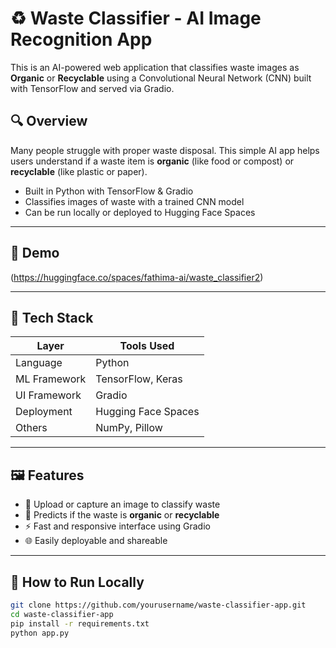 # ♻️ Waste Classifier - AI Image Recognition App

This is an AI-powered web application that classifies waste images as **Organic** or **Recyclable** using a Convolutional Neural Network (CNN) built with TensorFlow and served via Gradio.

## 🔍 Overview

Many people struggle with proper waste disposal. This simple AI app helps users understand if a waste item is **organic** (like food or compost) or **recyclable** (like plastic or paper).

- Built in Python with TensorFlow & Gradio
- Classifies images of waste with a trained CNN model
- Can be run locally or deployed to Hugging Face Spaces

---

## 🧪 Demo

(https://huggingface.co/spaces/fathima-ai/waste_classifier2)


---

## 🧠 Tech Stack

| Layer        | Tools Used              |
|--------------|-------------------------|
| Language     | Python                  |
| ML Framework | TensorFlow, Keras       |
| UI Framework | Gradio                  |
| Deployment   | Hugging Face Spaces  |
| Others       | NumPy, Pillow           |

---

## 🖼️ Features

- 📸 Upload or capture an image to classify waste
- 🧠 Predicts if the waste is **organic** or **recyclable**
- ⚡ Fast and responsive interface using Gradio
- 🌐 Easily deployable and shareable

---

## 🚀 How to Run Locally

```bash
git clone https://github.com/yourusername/waste-classifier-app.git
cd waste-classifier-app
pip install -r requirements.txt
python app.py

